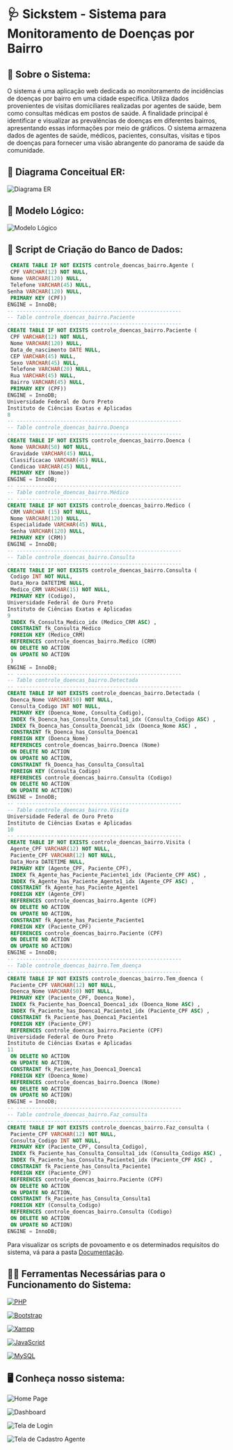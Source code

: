 # 🩺 Sickstem - Sistema para Monitoramento de Doenças por Bairro

## 📃 Sobre o Sistema:
O sistema é uma aplicação web dedicada ao monitoramento de incidências de doenças 
por bairro em uma cidade específica. Utiliza dados provenientes de visitas domiciliares 
realizadas por agentes de saúde, bem como consultas médicas em postos de saúde. A 
finalidade principal é identificar e visualizar as prevalências de doenças em diferentes 
bairros, apresentando essas informações por meio de gráficos. O sistema armazena 
dados de agentes de saúde, médicos, pacientes, consultas, visitas e tipos de doenças 
para fornecer uma visão abrangente do panorama de saúde da comunidade.

## 📐 Diagrama Conceitual ER:

![Diagrama ER](docs/img/ER-SICKSTEM.png)

## 🧮 Modelo Lógico:

![Modelo Lógico](docs/img/Modelo-Logico.png)

## 📄 Script de Criação do Banco de Dados:
``` sql
 CREATE TABLE IF NOT EXISTS controle_doencas_bairro.Agente (
 CPF VARCHAR(12) NOT NULL,
 Nome VARCHAR(120) NULL,
 Telefone VARCHAR(45) NULL,
Senha VARCHAR(120) NULL,
 PRIMARY KEY (CPF))
ENGINE = InnoDB;
-- -----------------------------------------------------
-- Table controle_doencas_bairro.Paciente
-- -----------------------------------------------------
CREATE TABLE IF NOT EXISTS controle_doencas_bairro.Paciente (
 CPF VARCHAR(12) NOT NULL,
 Nome VARCHAR(120) NULL,
 Data_de_nascimento DATE NULL,
 CEP VARCHAR(45) NULL,
 Sexo VARCHAR(45) NULL,
 Telefone VARCHAR(20) NULL,
 Rua VARCHAR(45) NULL,
 Bairro VARCHAR(45) NULL,
 PRIMARY KEY (CPF))
ENGINE = InnoDB;
Universidade Federal de Ouro Preto
Instituto de Ciências Exatas e Aplicadas
8
-- -----------------------------------------------------
-- Table controle_doencas_bairro.Doença
-- -----------------------------------------------------
CREATE TABLE IF NOT EXISTS controle_doencas_bairro.Doenca (
 Nome VARCHAR(50) NOT NULL,
 Gravidade VARCHAR(45) NULL,
 Classificacao VARCHAR(45) NULL,
 Condicao VARCHAR(45) NULL,
 PRIMARY KEY (Nome))
ENGINE = InnoDB;
-- -----------------------------------------------------
-- Table controle_doencas_bairro.Médico
-- -----------------------------------------------------
CREATE TABLE IF NOT EXISTS controle_doencas_bairro.Medico (
 CRM VARCHAR (15) NOT NULL,
 Nome VARCHAR(120) NULL,
 Especialidade VARCHAR(45) NULL,
 Senha VARCHAR(120) NULL,
 PRIMARY KEY (CRM))
ENGINE = InnoDB;
-- -----------------------------------------------------
-- Table controle_doencas_bairro.Consulta
-- -----------------------------------------------------
CREATE TABLE IF NOT EXISTS controle_doencas_bairro.Consulta (
 Codigo INT NOT NULL,
 Data_Hora DATETIME NULL,
 Medico_CRM VARCHAR(15) NOT NULL,
 PRIMARY KEY (Codigo),
Universidade Federal de Ouro Preto
Instituto de Ciências Exatas e Aplicadas
9
 INDEX fk_Consulta_Medico_idx (Medico_CRM ASC) ,
 CONSTRAINT fk_Consulta_Medico
 FOREIGN KEY (Medico_CRM)
 REFERENCES controle_doencas_bairro.Medico (CRM)
 ON DELETE NO ACTION
 ON UPDATE NO ACTION
 )
ENGINE = InnoDB;
-- -----------------------------------------------------
-- Table controle_doencas_bairro.Detectada
-- -----------------------------------------------------
CREATE TABLE IF NOT EXISTS controle_doencas_bairro.Detectada (
 Doenca_Nome VARCHAR(50) NOT NULL,
 Consulta_Codigo INT NOT NULL,
 PRIMARY KEY (Doenca_Nome, Consulta_Codigo),
 INDEX fk_Doenca_has_Consulta_Consulta1_idx (Consulta_Codigo ASC) ,
 INDEX fk_Doenca_has_Consulta_Doenca1_idx (Doenca_Nome ASC) ,
 CONSTRAINT fk_Doenca_has_Consulta_Doenca1
 FOREIGN KEY (Doenca_Nome)
 REFERENCES controle_doencas_bairro.Doenca (Nome)
 ON DELETE NO ACTION
 ON UPDATE NO ACTION,
 CONSTRAINT fk_Doenca_has_Consulta_Consulta1
 FOREIGN KEY (Consulta_Codigo)
 REFERENCES controle_doencas_bairro.Consulta (Codigo)
 ON DELETE NO ACTION
 ON UPDATE NO ACTION)
ENGINE = InnoDB;
-- -----------------------------------------------------
-- Table controle_doencas_bairro.Visita
Universidade Federal de Ouro Preto
Instituto de Ciências Exatas e Aplicadas
10
-- -----------------------------------------------------
CREATE TABLE IF NOT EXISTS controle_doencas_bairro.Visita (
 Agente_CPF VARCHAR(12) NOT NULL,
 Paciente_CPF VARCHAR(12) NOT NULL,
 Data_Hora DATETIME NULL,
 PRIMARY KEY (Agente_CPF, Paciente_CPF),
 INDEX fk_Agente_has_Paciente_Paciente1_idx (Paciente_CPF ASC) ,
 INDEX fk_Agente_has_Paciente_Agente1_idx (Agente_CPF ASC) ,
 CONSTRAINT fk_Agente_has_Paciente_Agente1
 FOREIGN KEY (Agente_CPF)
 REFERENCES controle_doencas_bairro.Agente (CPF)
 ON DELETE NO ACTION
 ON UPDATE NO ACTION,
 CONSTRAINT fk_Agente_has_Paciente_Paciente1
 FOREIGN KEY (Paciente_CPF)
 REFERENCES controle_doencas_bairro.Paciente (CPF)
 ON DELETE NO ACTION
 ON UPDATE NO ACTION)
ENGINE = InnoDB;
-- -----------------------------------------------------
-- Table controle_doencas_bairro.Tem_doença
-- -----------------------------------------------------
CREATE TABLE IF NOT EXISTS controle_doencas_bairro.Tem_doenca (
 Paciente_CPF VARCHAR(12) NOT NULL,
 Doenca_Nome VARCHAR(50) NOT NULL,
 PRIMARY KEY (Paciente_CPF, Doenca_Nome),
 INDEX fk_Paciente_has_Doenca1_Doenca1_idx (Doenca_Nome ASC) ,
 INDEX fk_Paciente_has_Doenca1_Paciente1_idx (Paciente_CPF ASC) ,
 CONSTRAINT fk_Paciente_has_Doenca1_Paciente1
 FOREIGN KEY (Paciente_CPF)
 REFERENCES controle_doencas_bairro.Paciente (CPF)
Universidade Federal de Ouro Preto
Instituto de Ciências Exatas e Aplicadas
11
 ON DELETE NO ACTION
 ON UPDATE NO ACTION,
 CONSTRAINT fk_Paciente_has_Doenca1_Doenca1
 FOREIGN KEY (Doenca_Nome)
 REFERENCES controle_doencas_bairro.Doenca (Nome)
 ON DELETE NO ACTION
 ON UPDATE NO ACTION)
ENGINE = InnoDB;
-- -----------------------------------------------------
-- Table controle_doencas_bairro.Faz_consulta
-- -----------------------------------------------------
CREATE TABLE IF NOT EXISTS controle_doencas_bairro.Faz_consulta (
 Paciente_CPF VARCHAR(12) NOT NULL,
 Consulta_Codigo INT NOT NULL,
 PRIMARY KEY (Paciente_CPF, Consulta_Codigo),
 INDEX fk_Paciente_has_Consulta_Consulta1_idx (Consulta_Codigo ASC) ,
 INDEX fk_Paciente_has_Consulta_Paciente1_idx (Paciente_CPF ASC) ,
 CONSTRAINT fk_Paciente_has_Consulta_Paciente1
 FOREIGN KEY (Paciente_CPF)
 REFERENCES controle_doencas_bairro.Paciente (CPF)
 ON DELETE NO ACTION
 ON UPDATE NO ACTION,
 CONSTRAINT fk_Paciente_has_Consulta_Consulta1
 FOREIGN KEY (Consulta_Codigo)
 REFERENCES controle_doencas_bairro.Consulta (Codigo)
 ON DELETE NO ACTION
 ON UPDATE NO ACTION)
ENGINE = InnoDB;
``` 
Para visualizar os scripts de povoamento e os determinados requisitos do sistema, vá para a pasta [Documentação](Documentação).


## 👩‍💻 Ferramentas Necessárias para o Funcionamento do Sistema:

[![PHP](https://img.shields.io/badge/-PHP-6959CD?style=for-the-badge&logo=php&logoColor=white)](https://www.php.net/)

[![Bootstrap](https://img.shields.io/badge/-Bootstrap-8A2BE2?style=for-the-badge&logo=bootstrap&logoColor=white)](https://getbootstrap.com/)

[![Xampp](https://img.shields.io/badge/-Xampp-FF4500?style=for-the-badge&logo=xampp&logoColor=white)](https://www.apachefriends.org/index.html)

[![JavaScript](https://img.shields.io/badge/-JavaScript-F7DF1E?style=for-the-badge&logo=javascript&logoColor=black)](https://developer.mozilla.org/en-US/docs/Web/JavaScript)

[![MySQL](https://img.shields.io/badge/-MySQL-001F3F?style=for-the-badge&logo=mysql&logoColor=white)](https://www.mysql.com/)

## 🖥️ Conheça nosso sistema:

![Home Page](docs/img/tela_inicial.png)

![Dashboard](docs/img/tela_dashboard.png)

![Tela de Login](docs/img/tela_login.png)

![Tela de Cadastro Agente](docs/img/tela_cadastro.png)






